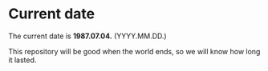 # Current date

The current date is **1987.07.04.** (YYYY.MM.DD.)

This repository will be good when the world ends, so we will know how long it lasted.